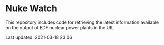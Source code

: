 # Nuke Watch

This repository includes code for retrieving the latest information available on the output of EDF nuclear power plants in the UK.

Last updated: 2021-03-18 23:06